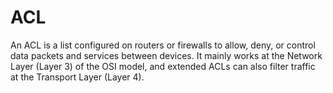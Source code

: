 # ACL
An ACL is a list configured on routers or firewalls to allow, deny, or control data packets and services between devices. It mainly works at the Network Layer (Layer 3) of the OSI model, and extended ACLs can also filter traffic at the Transport Layer (Layer 4).
